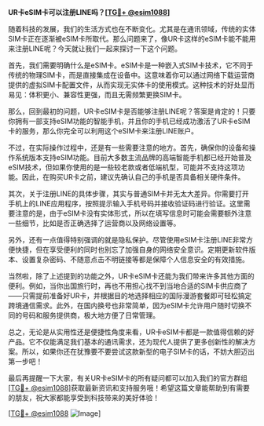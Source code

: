 **UR卡eSIM卡可以注册LINE吗？[[TG💪+ @esim1088](https://t.me/s/esim1088)]**

随着科技的发展，我们的生活方式也在不断变化。尤其是在通讯领域，传统的实体SIM卡正在逐渐被eSIM卡所取代。那么问题来了，像UR卡这样的eSIM卡能不能用来注册LINE呢？今天就让我们一起来探讨一下这个问题。

首先，我们需要明确什么是eSIM卡。eSIM卡是一种嵌入式SIM卡技术，它不同于传统的物理SIM卡，而是直接集成在设备中。这意味着你可以通过网络下载运营商提供的虚拟SIM卡配置文件，从而实现无实体卡的使用模式。这种技术的好处显而易见：体积更小、兼容性更强，而且无需频繁更换SIM卡。

那么，回到最初的问题，UR卡eSIM卡是否能够注册LINE呢？答案是肯定的！只要你拥有一部支持eSIM功能的智能手机，并且你的手机已经成功激活了UR卡eSIM卡的服务，那么你完全可以利用这个eSIM卡来注册LINE账户。

不过，在实际操作过程中，还是有一些需要注意的地方。首先，确保你的设备和操作系统版本支持eSIM功能。目前大多数主流品牌的高端智能手机都已经开始普及eSIM技术，但如果你使用的是一些较老款或者低端机型，可能并不支持这项功能。因此，在购买UR卡之前，建议先确认自己的手机是否具备相关硬件条件。

其次，关于注册LINE的具体步骤，其实与普通SIM卡并无太大差异。你需要打开手机上的LINE应用程序，按照提示输入手机号码并接收验证码进行验证。这里需要注意的是，由于eSIM卡没有实体形式，所以在填写信息时可能会需要额外注意一些细节，比如是否正确选择了运营商以及网络设置等。

另外，还有一点值得特别强调的就是隐私保护。尽管使用eSIM卡注册LINE非常方便快捷，但在享受便利的同时也别忘了加强自身的网络安全意识。定期更新软件版本、设置复杂密码、不随意点击不明链接等都是保障个人信息安全的有效措施。

当然啦，除了上述提到的功能之外，UR卡eSIM卡还能为我们带来许多其他方面的便利。例如，当你出国旅行时，再也不用担心找不到当地合适的SIM卡供应商了——只需提前准备好UR卡，并根据目的地选择相应的国际漫游套餐即可轻松搞定跨境通信需求。此外，在国内换号也非常简单，因为eSIM卡允许用户随时切换不同的号码和服务提供商，极大地方便了日常管理。

总之，无论是从实用性还是便捷性角度来看，UR卡eSIM卡都是一款值得信赖的好产品。它不仅能满足我们基本的通讯需求，还为现代人提供了更多创新性的解决方案。所以，如果你还在犹豫要不要尝试这款新型的电子SIM卡的话，不妨大胆迈出第一步吧！

最后再提醒一下大家，有关UR卡eSIM卡的所有疑问都可以加入我们的官方群组[[TG💪+ @esim1088](https://t.me/s/esim1088)]获取最新资讯和支持服务哦！希望这篇文章能帮助到有需要的朋友，祝大家都能享受到科技带来的美好体验！

[[TG💪+ @esim1088](https://t.me/s/esim1088) ![Image](https://i.postimg.cc/4NQfJmqS/Snipaste-2025-05-13-00-14-12.png)]